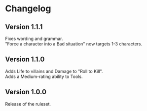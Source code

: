 # Changelog

## Version 1.1.1

Fixes wording and grammar.  
"Force a character into a Bad situation" now targets 1-3 characters.

## Version 1.1.0

Adds Life to villains and Damage to "Roll to Kill".  
Adds a Medium-rating ability to Tools.

## Version 1.0.0

Release of the ruleset.
